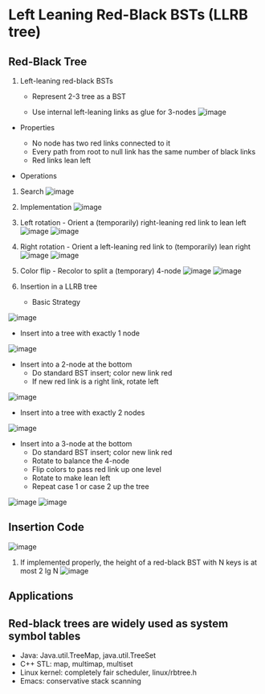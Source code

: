# Left Leaning Red-Black BSTs (LLRB tree)

## Red-Black Tree

1. Left-leaning red-black BSTs

   - Represent 2-3 tree as a BST

   - Use internal left-leaning links as glue for 3-nodes
![image](media/Left-Leaning-Red-Black-BSTs-(LLRB-tree)-image1.png)

- Properties
  - No node has two red links connected to it
  - Every path from root to null link has the same number of black links
  - Red links lean left

- Operations

1. Search
![image](media/Left-Leaning-Red-Black-BSTs-(LLRB-tree)-image2.png)
2. Implementation
![image](media/Left-Leaning-Red-Black-BSTs-(LLRB-tree)-image3.png)
3. Left rotation - Orient a (temporarily) right-leaning red link to lean left
![image](media/Left-Leaning-Red-Black-BSTs-(LLRB-tree)-image4.png)
![image](media/Left-Leaning-Red-Black-BSTs-(LLRB-tree)-image5.png)
4. Right rotation - Orient a left-leaning red link to (temporarily) lean right
![image](media/Left-Leaning-Red-Black-BSTs-(LLRB-tree)-image6.png)
![image](media/Left-Leaning-Red-Black-BSTs-(LLRB-tree)-image7.png)
5. Color flip - Recolor to split a (temporary) 4-node
![image](media/Left-Leaning-Red-Black-BSTs-(LLRB-tree)-image8.png)
![image](media/Left-Leaning-Red-Black-BSTs-(LLRB-tree)-image9.png)
6. Insertion in a LLRB tree

   - Basic Strategy

![image](media/Left-Leaning-Red-Black-BSTs-(LLRB-tree)-image10.png)

- Insert into a tree with exactly 1 node

![image](media/Left-Leaning-Red-Black-BSTs-(LLRB-tree)-image11.png)

- Insert into a 2-node at the bottom
  - Do standard BST insert; color new link red
  - If new red link is a right link, rotate left

![image](media/Left-Leaning-Red-Black-BSTs-(LLRB-tree)-image12.png)

- Insert into a tree with exactly 2 nodes

![image](media/Left-Leaning-Red-Black-BSTs-(LLRB-tree)-image13.png)

- Insert into a 3-node at the bottom
  - Do standard BST insert; color new link red
  - Rotate to balance the 4-node
  - Flip colors to pass red link up one level
  - Rotate to make lean left
  - Repeat case 1 or case 2 up the tree

![image](media/Left-Leaning-Red-Black-BSTs-(LLRB-tree)-image14.png)
![image](media/Left-Leaning-Red-Black-BSTs-(LLRB-tree)-image15.png)

## Insertion Code

![image](media/Left-Leaning-Red-Black-BSTs-(LLRB-tree)-image16.png)

1. If implemented properly, the height of a red-black BST with N keys is at most 2 lg N
![image](media/Left-Leaning-Red-Black-BSTs-(LLRB-tree)-image17.png)

## Applications

## Red-black trees are widely used as system symbol tables

- Java: Java.util.TreeMap, java.util.TreeSet
- C++ STL: map, multimap, multiset
- Linux kernel: completely fair scheduler, linux/rbtree.h
- Emacs: conservative stack scanning
